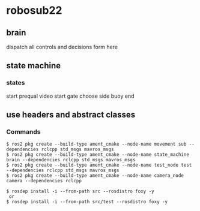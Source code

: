 # robosub22

## brain
  dispatch all controls and decisions form here

## state machine
### states
  start
  prequal video
  start gate
  choose side
  buoy
  end

## use headers and abstract classes


### Commands
```
$ ros2 pkg create --build-type ament_cmake --node-name movement sub --dependencies rclcpp std_msgs mavros_msgs
$ ros2 pkg create --build-type ament_cmake --node-name state_machine brain --dependencies rclcpp std_msgs mavros_msgs
$ ros2 pkg create --build-type ament_cmake --node-name test_node test --dependencies rclcpp std_msgs mavros_msgs
$ ros2 pkg create --build-type ament_cmake --node-name camera_node camera --dependencies rclcpp

$ rosdep install -i --from-path src --rosdistro foxy -y
 or
$ rosdep install -i --from-path src/test --rosdistro foxy -y
```
